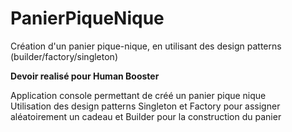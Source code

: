 # PanierPiqueNique
Création d'un panier pique-nique, en utilisant des design patterns (builder/factory/singleton)

<strong>Devoir realisé pour Human Booster</strong>

Application console permettant de créé un panier pique nique<br>
Utilisation des design patterns Singleton et Factory pour assigner aléatoirement un cadeau et Builder pour la construction du panier
